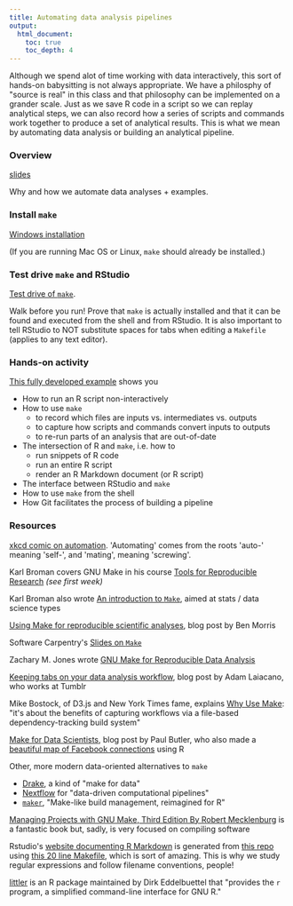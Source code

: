 ```yaml
---
title: Automating data analysis pipelines
output:
  html_document:
    toc: true
    toc_depth: 4
---
```


Although we spend alot of time working with data interactively, this sort of hands-on babysitting is not always appropriate. We have a philosphy of "source is real" in this class and that philosophy can be implemented on a grander scale. Just as we save R code in a script so we can replay analytical steps, we can also record how a series of scripts and commands work together to produce a set of analytical results. This is what we mean by automating data analysis or building an analytical pipeline.

### Overview

[slides](automation01_slides/slides.html)

Why and how we automate data analyses + examples.

### Install `make`

[Windows installation](automation02_windows.html)

(If you are running Mac OS or Linux, `make` should already be installed.)
  
### Test drive `make` and RStudio

[Test drive of `make`](automation03_make-test-drive.html).

Walk before you run! Prove that `make` is actually installed and that it can be found and executed from the shell and from RStudio. It is also important to tell RStudio to NOT substitute spaces for tabs when editing a `Makefile` (applies to any text editor).

### Hands-on activity

[This fully developed example](automation04_make-activity.html) shows you

  * How to run an R script non-interactively
  * How to use `make`
    - to record which files are inputs vs. intermediates vs. outputs
    - to capture how scripts and commands convert inputs to outputs
    - to re-run parts of an analysis that are out-of-date
  * The intersection of R and `make`, i.e. how to
    - run snippets of R code
    - run an entire R script
    - render an R Markdown document (or R script)
  * The interface between RStudio and `make`
  * How to use `make` from the shell
  * How Git facilitates the process of building a pipeline

### Resources

[xkcd comic on automation](http://xkcd.com/1319/). 'Automating' comes from the roots 'auto-' meaning 'self-', and 'mating', meaning 'screwing'.

Karl Broman covers GNU Make in his course [Tools for Reproducible Research](http://kbroman.org/Tools4RR/pages/schedule.html) *(see first week)*

Karl Broman also wrote [An introduction to `Make`](http://kbroman.github.io/minimal_make/), aimed at stats / data science types
 
[Using Make for reproducible scientific analyses](http://www.bendmorris.com/2013/09/using-make-for-reproducible-scientific.html), blog post by Ben Morris

Software Carpentry's [Slides on `Make`](http://software-carpentry.org/v4/make/index.html)

Zachary M. Jones wrote [GNU Make for Reproducible Data Analysis](http://zmjones.com/make.html)

[Keeping tabs on your data analysis workflow](http://www.adamlaiacano.com/post/45356689519/keeping-tabs-on-your-data-analysis-workflow), blog post by Adam Laiacano, who works at Tumblr

Mike Bostock, of D3.js and New York Times fame, explains [Why Use Make](http://bost.ocks.org/mike/make/): "it's about the benefits of capturing workflows via a file-based dependency-tracking build system"

[Make for Data Scientists](http://bitaesthetics.com/posts/make-for-data-scientists.html), blog post by Paul Butler, who also made a [beautiful map of Facebook connections](https://www.facebook.com/notes/facebook-engineering/visualizing-friendships/469716398919) using R

Other, more modern data-oriented alternatives to `make`

  * [Drake](https://github.com/Factual/drake), a kind of "make for data"
  * [Nextflow](http://www.nextflow.io) for "data-driven computational pipelines"
  * [`maker`](https://github.com/richfitz/maker), "Make-like build management, reimagined for R"
  
[Managing Projects with GNU Make, Third Edition By Robert Mecklenburg](http://www.oreilly.com/openbook/make3/book/) is a fantastic book but, sadly, is very focused on compiling software

Rstudio's [website documenting R Markdown](http://rmarkdown.rstudio.com) is generated from [this repo](https://github.com/rstudio/rmarkdown/tree/gh-pages) using [this 20 line Makefile](https://github.com/rstudio/rmarkdown/blob/gh-pages/Makefile), which is sort of amazing. This is why we study regular expressions and follow filename conventions, people!

[littler](http://dirk.eddelbuettel.com/code/littler.html) is an R package maintained by Dirk Eddelbuettel that "provides the `r` program, a simplified command-line interface for GNU R."
